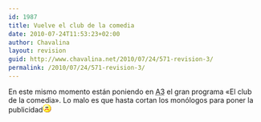 ```yaml
---
id: 1987
title: Vuelve el club de la comedia
date: 2010-07-24T11:53:23+02:00
author: Chavalina
layout: revision
guid: http://www.chavalina.net/2010/07/24/571-revision-3/
permalink: /2010/07/24/571-revision-3/
---
```

En este mismo momento están poniendo en <acronym title="Antena 3">A3</acronym> el gran programa «El club de la comedia». Lo malo es que hasta cortan los monólogos para poner la publicidad![emo](/imagenes/emoticonos/triste.gif)